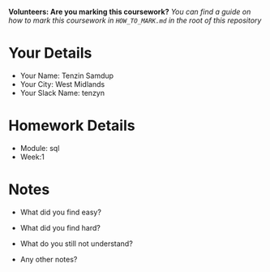 <!--

The title for your pull request should be made in this format

CITY CLASS_NO - FIRST_NAME LAST_NAME - MODULE - WEEK_NO

For example,

London Class 7 - Chris Owen - HTML/CSS - Week 1

Please complete the details below this message

-->

**Volunteers: Are you marking this coursework?** _You can find a guide on how to mark this coursework in `HOW_TO_MARK.md` in the root of this repository_

# Your Details

- Your Name: Tenzin Samdup
- Your City: West Midlands
- Your Slack Name: tenzyn

# Homework Details

- Module: sql
- Week:1

# Notes

- What did you find easy?

- What did you find hard?

- What do you still not understand?

- Any other notes?
